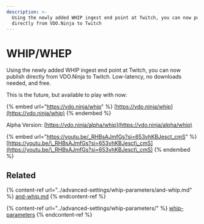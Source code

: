 ```yaml
---
description: >-
  Using the newly added WHIP ingest end point at Twitch, you can now publish
  directly from VDO.Ninja to Twitch
---
```


# WHIP/WHEP

Using the newly added WHIP ingest end point at Twitch, you can now publish directly from VDO.Ninja to Twitch. Low-latency, no downloads needed, and free.

This is the future, but available to play with now:

{% embed url="https://vdo.ninja/whip" %}
[https://vdo.ninja/whip](https://vdo.ninja/whip)
{% endembed %}

Alpha Version: [https://vdo.ninja/alpha/whip](https://vdo.ninja/alpha/whip)

{% embed url="https://youtu.be/_RHBsAJmfGs?si=653vhKBJesct_cmS" %}
[https://youtu.be/\_RHBsAJmfGs?si=653vhKBJesct\_cmS](https://youtu.be/\_RHBsAJmfGs?si=653vhKBJesct\_cmS)
{% endembed %}

## Related

{% content-ref url="../advanced-settings/whip-parameters/and-whip.md" %}
[and-whip.md](../advanced-settings/whip-parameters/and-whip.md)
{% endcontent-ref %}

{% content-ref url="../advanced-settings/whip-parameters/" %}
[whip-parameters](../advanced-settings/whip-parameters/)
{% endcontent-ref %}
